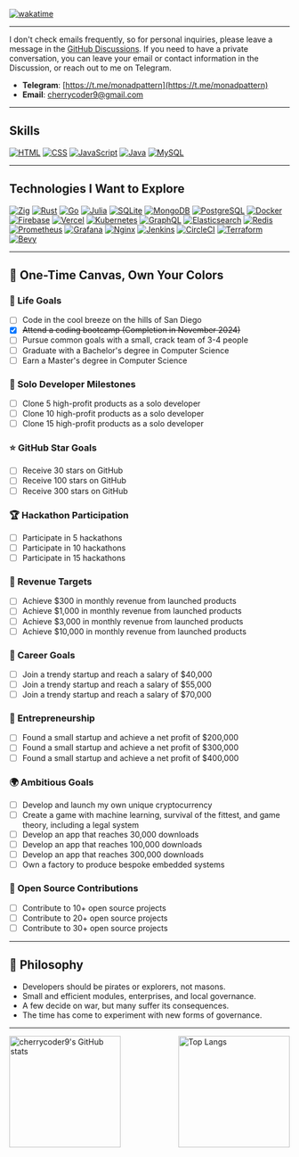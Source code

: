 [![wakatime](https://wakatime.com/badge/user/358d3109-87a7-4551-8031-898ba083ec52.svg)](https://wakatime.com/@358d3109-87a7-4551-8031-898ba083ec52)

---
I don't check emails frequently, so for personal inquiries, please leave a message in the [GitHub Discussions](https://github.com/cherrycoder9/cherrycoder9/discussions). If you need to have a private conversation, you can leave your email or contact information in the Discussion, or reach out to me on Telegram.

- **Telegram**: [https://t.me/monadpattern](https://t.me/monadpattern)
- **Email**: [cherrycoder9@gmail.com](mailto:cherrycoder9@gmail.com)

---

## Skills

[![HTML](https://img.shields.io/badge/HTML-E34F26?style=for-the-badge&logo=html5&logoColor=white)](https://developer.mozilla.org/)
[![CSS](https://img.shields.io/badge/CSS-1572B6?style=for-the-badge&logo=css3&logoColor=white)](https://developer.mozilla.org/)
[![JavaScript](https://img.shields.io/badge/JavaScript-F7DF1E?style=for-the-badge&logo=javascript&logoColor=black)](https://developer.mozilla.org/)
[![Java](https://img.shields.io/badge/Java-007396?style=for-the-badge&logo=openjdk&logoColor=white)](https://dev.java/)
[![MySQL](https://img.shields.io/badge/MySQL-00f?style=for-the-badge&logo=mysql&logoColor=white)](https://www.mysql.com/)

---

## Technologies I Want to Explore

[![Zig](https://img.shields.io/badge/Zig-f7a41d.svg?style=for-the-badge&logo=zig&logoColor=white)](https://ziglang.org/)
[![Rust](https://img.shields.io/badge/Rust-000000?style=for-the-badge&logo=rust&logoColor=white)](https://www.rust-lang.org/)
[![Go](https://img.shields.io/badge/Go-00ADD8?style=for-the-badge&logo=go&logoColor=white)](https://go.dev/)
[![Julia](https://img.shields.io/badge/Julia-9558B2?style=for-the-badge&logo=julia&logoColor=white)](https://julialang.org/)
[![SQLite](https://img.shields.io/badge/SQLite-003B57?style=for-the-badge&logo=sqlite&logoColor=white)](https://www.sqlite.org/)
[![MongoDB](https://img.shields.io/badge/MongoDB-47A248?style=for-the-badge&logo=mongodb&logoColor=white)](https://www.mongodb.com/)
[![PostgreSQL](https://img.shields.io/badge/PostgreSQL-336791?style=for-the-badge&logo=postgresql&logoColor=white)](https://www.postgresql.org/)
[![Docker](https://img.shields.io/badge/Docker-2496ED?style=for-the-badge&logo=docker&logoColor=white)](https://www.docker.com/)
[![Firebase](https://img.shields.io/badge/Firebase-FFCA28?style=for-the-badge&logo=firebase&logoColor=white)](https://firebase.google.com/)
[![Vercel](https://img.shields.io/badge/Vercel-000000?style=for-the-badge&logo=vercel&logoColor=white)](https://vercel.com/)
[![Kubernetes](https://img.shields.io/badge/Kubernetes-326CE5?style=for-the-badge&logo=kubernetes&logoColor=white)](https://kubernetes.io/)
[![GraphQL](https://img.shields.io/badge/GraphQL-E10098?style=for-the-badge&logo=graphql&logoColor=white)](https://graphql.org/)
[![Elasticsearch](https://img.shields.io/badge/Elasticsearch-005571?style=for-the-badge&logo=elasticsearch&logoColor=white)](https://www.elastic.co/)
[![Redis](https://img.shields.io/badge/Redis-DC382D?style=for-the-badge&logo=redis&logoColor=white)](https://redis.io/)
[![Prometheus](https://img.shields.io/badge/Prometheus-E6522C?style=for-the-badge&logo=prometheus&logoColor=white)](https://prometheus.io/)
[![Grafana](https://img.shields.io/badge/Grafana-F46800?style=for-the-badge&logo=grafana&logoColor=white)](https://grafana.com/)
[![Nginx](https://img.shields.io/badge/Nginx-009639?style=for-the-badge&logo=nginx&logoColor=white)](https://nginx.org/)
[![Jenkins](https://img.shields.io/badge/Jenkins-D24939?style=for-the-badge&logo=jenkins&logoColor=white)](https://www.jenkins.io/)
[![CircleCI](https://img.shields.io/badge/CircleCI-343434?style=for-the-badge&logo=circleci&logoColor=white)](https://circleci.com/)
[![Terraform](https://img.shields.io/badge/Terraform-623CE4?style=for-the-badge&logo=terraform&logoColor=white)](https://www.terraform.io/)
[![Bevy](https://img.shields.io/badge/Bevy-004AA3?style=for-the-badge&logo=bevy&logoColor=white)](https://bevyengine.org/)

---

## 🎨 One-Time Canvas, Own Your Colors

### 🌴 Life Goals

- [ ] Code in the cool breeze on the hills of San Diego
- [x] ~~Attend a coding bootcamp (Completion in November 2024)~~
- [ ] Pursue common goals with a small, crack team of 3-4 people
- [ ] Graduate with a Bachelor's degree in Computer Science
- [ ] Earn a Master's degree in Computer Science

### 🚀 Solo Developer Milestones

- [ ] Clone 5 high-profit products as a solo developer
- [ ] Clone 10 high-profit products as a solo developer
- [ ] Clone 15 high-profit products as a solo developer

### ⭐ GitHub Star Goals
- [ ] Receive 30 stars on GitHub
- [ ] Receive 100 stars on GitHub
- [ ] Receive 300 stars on GitHub

### 🏆 Hackathon Participation

- [ ] Participate in 5 hackathons
- [ ] Participate in 10 hackathons
- [ ] Participate in 15 hackathons

### 💸 Revenue Targets

- [ ] Achieve $300 in monthly revenue from launched products
- [ ] Achieve $1,000 in monthly revenue from launched products
- [ ] Achieve $3,000 in monthly revenue from launched products
- [ ] Achieve $10,000 in monthly revenue from launched products

### 💼 Career Goals

- [ ] Join a trendy startup and reach a salary of $40,000
- [ ] Join a trendy startup and reach a salary of $55,000
- [ ] Join a trendy startup and reach a salary of $70,000

### 🏢 Entrepreneurship

- [ ] Found a small startup and achieve a net profit of $200,000
- [ ] Found a small startup and achieve a net profit of $300,000
- [ ] Found a small startup and achieve a net profit of $400,000

### 🌍 Ambitious Goals

- [ ] Develop and launch my own unique cryptocurrency
- [ ] Create a game with machine learning, survival of the fittest, and game theory, including a legal system
- [ ] Develop an app that reaches 30,000 downloads
- [ ] Develop an app that reaches 100,000 downloads
- [ ] Develop an app that reaches 300,000 downloads
- [ ] Own a factory to produce bespoke embedded systems

### 🌟 Open Source Contributions

- [ ] Contribute to 10+ open source projects
- [ ] Contribute to 20+ open source projects
- [ ] Contribute to 30+ open source projects

---

## 📜 Philosophy

- Developers should be pirates or explorers, not masons.  
- Small and efficient modules, enterprises, and local governance.  
- A few decide on war, but many suffer its consequences.  
- The time has come to experiment with new forms of governance.

---
<div style="display: flex; justify-content: space-between;">
  <img src="https://github-readme-stats.vercel.app/api?username=cherrycoder9&show_icons=true&theme=radical" alt="cherrycoder9's GitHub stats" style="height: 200px;">
  <img src="https://github-readme-stats.vercel.app/api/top-langs/?username=cherrycoder9&layout=compact&theme=radical" alt="Top Langs" style="height: 200px;">
</div>

